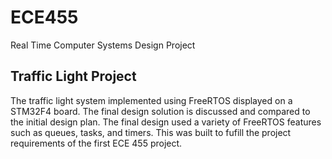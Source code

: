 # ECE455
Real Time Computer Systems Design Project

## Traffic Light Project
The traffic light system implemented using FreeRTOS displayed on a STM32F4 board. The final design solution is discussed and compared to the initial design plan. The final design used a variety of FreeRTOS features such as queues, tasks, and timers. This was built to fufill the project requirements of the first ECE 455 project. 
